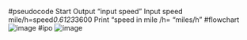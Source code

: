 #pseudocode 
Start 
Output “input speed”
Input speed
mile/h=speed*0.6123*3600
Print “speed in mile /h= “miles/h”
#flowchart 
![image](https://github.com/user-attachments/assets/0775584b-eb2b-4dd0-86dc-6b6cf481bd81)
#ipo
![image](https://github.com/user-attachments/assets/23c6dcd7-a7ce-4c1d-a252-3c30198bf356)

        
